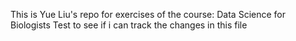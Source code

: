 This is Yue Liu's repo for exercises of the course: Data Science for Biologists
Test to see if i can track the changes in this file

